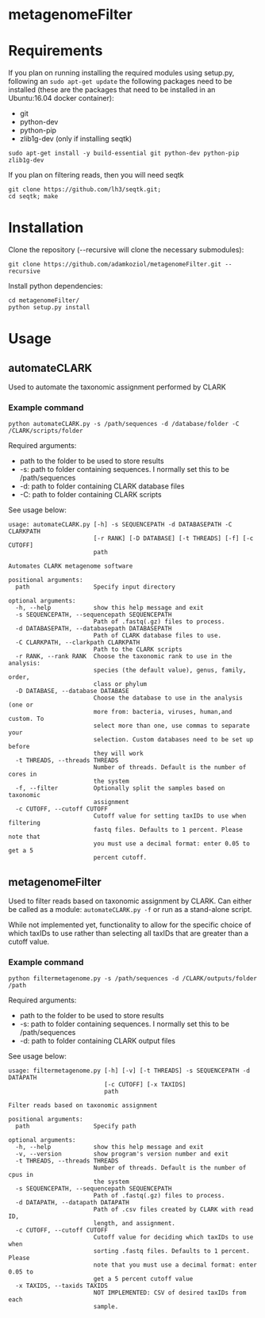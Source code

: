 # metagenomeFilter

# Requirements

If you plan on running installing the required modules using setup.py, following an `sudo apt-get update` 
the following packages need to be installed (these are the packages that need to be installed in an Ubuntu:16.04
docker container):

* git
* python-dev
* python-pip
* zlib1g-dev (only if installing seqtk)

`sudo apt-get install -y build-essential git python-dev python-pip zlib1g-dev` 

If you plan on filtering reads, then you will need seqtk
```
git clone https://github.com/lh3/seqtk.git;
cd seqtk; make
```

# Installation

Clone the repository (--recursive will clone the necessary submodules):

`git clone https://github.com/adamkoziol/metagenomeFilter.git --recursive`

Install python dependencies:

	
```
cd metagenomeFilter/
python setup.py install
```

# Usage
## automateCLARK

Used to automate the taxonomic assignment performed by CLARK

### Example command

`python automateCLARK.py -s /path/sequences -d /database/folder -C /CLARK/scripts/folder`

Required arguments:

* path to the folder to be used to store results
* -s: path to folder containing sequences. I normally set this to be /path/sequences
* -d: path to folder containing CLARK database files
* -C: path to folder containing CLARK scripts

See usage below:

```
usage: automateCLARK.py [-h] -s SEQUENCEPATH -d DATABASEPATH -C CLARKPATH
                        [-r RANK] [-D DATABASE] [-t THREADS] [-f] [-c CUTOFF]
                        path

Automates CLARK metagenome software

positional arguments:
  path                  Specify input directory

optional arguments:
  -h, --help            show this help message and exit
  -s SEQUENCEPATH, --sequencepath SEQUENCEPATH
                        Path of .fastq(.gz) files to process.
  -d DATABASEPATH, --databasepath DATABASEPATH
                        Path of CLARK database files to use.
  -C CLARKPATH, --clarkpath CLARKPATH
                        Path to the CLARK scripts
  -r RANK, --rank RANK  Choose the taxonomic rank to use in the analysis:
                        species (the default value), genus, family, order,
                        class or phylum
  -D DATABASE, --database DATABASE
                        Choose the database to use in the analysis (one or
                        more from: bacteria, viruses, human,and custom. To
                        select more than one, use commas to separate your
                        selection. Custom databases need to be set up before
                        they will work
  -t THREADS, --threads THREADS
                        Number of threads. Default is the number of cores in
                        the system
  -f, --filter          Optionally split the samples based on taxonomic
                        assignment
  -c CUTOFF, --cutoff CUTOFF
                        Cutoff value for setting taxIDs to use when filtering
                        fastq files. Defaults to 1 percent. Please note that
                        you must use a decimal format: enter 0.05 to get a 5
                        percent cutoff.
```

## metagenomeFilter

Used to filter reads based on taxonomic assignment by CLARK. Can either
be called as a module: `automateCLARK.py -f` or run as a stand-alone script.

While not implemented yet, functionality to allow for the specific choice of which taxIDs to
use rather than selecting all taxIDs that are greater than a cutoff value.

### Example command

`python filtermetagenome.py -s /path/sequences -d /CLARK/outputs/folder /path`

Required arguments:

* path to the folder to be used to store results
* -s: path to folder containing sequences. I normally set this to be /path/sequences
* -d: path to folder containing CLARK output files

See usage below:

```
usage: filtermetagenome.py [-h] [-v] [-t THREADS] -s SEQUENCEPATH -d DATAPATH
                           [-c CUTOFF] [-x TAXIDS]
                           path

Filter reads based on taxonomic assignment

positional arguments:
  path                  Specify path

optional arguments:
  -h, --help            show this help message and exit
  -v, --version         show program's version number and exit
  -t THREADS, --threads THREADS
                        Number of threads. Default is the number of cpus in
                        the system
  -s SEQUENCEPATH, --sequencepath SEQUENCEPATH
                        Path of .fastq(.gz) files to process.
  -d DATAPATH, --datapath DATAPATH
                        Path of .csv files created by CLARK with read ID,
                        length, and assignment.
  -c CUTOFF, --cutoff CUTOFF
                        Cutoff value for deciding which taxIDs to use when
                        sorting .fastq files. Defaults to 1 percent. Please
                        note that you must use a decimal format: enter 0.05 to
                        get a 5 percent cutoff value
  -x TAXIDS, --taxids TAXIDS
                        NOT IMPLEMENTED: CSV of desired taxIDs from each
                        sample.
```